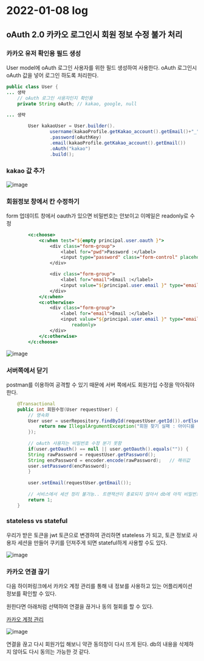 # 2022-01-08 log

## oAuth 2.0 카카오 로그인시 회원 정보 수정 불가 처리

### 카카오 유저 확인용 필드 생성

User model에 oAuth 로그인 사용자를 위한 필드 생성하여 사용한다. oAuth 로그인시 oAuth 값을 넣어 로그인 하도록 처리한다.

```java
public class User {
... 생략
	// oAuth 로그인 사용자인지 확인용
	private String oAuth; // kakao, google, null
	
... 생략
```

```java
		User kakaoUser = User.builder().
				username(kakaoProfile.getKakao_account().getEmail()+"_"+kakaoProfile.getId())
				.password(oAuthKey)
				.email(kakaoProfile.getKakao_account().getEmail())
				.oAuth("kakao")
				.build();
```

### kakao 값 추가

![image](https://user-images.githubusercontent.com/84966961/148671995-ea87a749-9f21-4b51-b569-55c2d4da521f.png)

### 회원정보 창에서 칸 수정하기

 form 업데이트 창에서 oauth가 있으면 비밀번호는 안보이고 이메일은 readonly로 수정

```jsp
		<c:choose>
			<c:when test="${empty principal.user.oauth }">
				<div class="form-group">
					<label for="pwd">Password :</label>
					<input type="password" class="form-control" placeholder="Enter password" id="password">
				</div>

				<div class="form-group">
					<label for="email">Email :</label>
					<input value="${principal.user.email }" type="email" class="form-control" placeholder="Enter email" id="email">
				</div>
			</c:when>
			<c:otherwise>
				<div class="form-group">
					<label for="email">Email :</label>
					<input value="${principal.user.email }" type="email" class="form-control" placeholder="Enter email" id="email"
						readonly>
				</div>
			</c:otherwise>
		</c:choose>
```

![image](https://user-images.githubusercontent.com/84966961/148672568-c4cb6949-0407-46b9-b12d-3ba0c730db71.png)

### 서버쪽에서 닫기

 postman를 이용하여 공격할 수 있기 때문에 서버 쪽에서도 회원가입 수정을 막아줘야 한다.

```java
	@Transactional
	public int 회원수정(User requestUser) {
		// 영속화
		User user = userRepository.findById(requestUser.getId()).orElseThrow(()->{
			return new IllegalArgumentException("회원 찾기 실패 : 아이디를 찾을 수 없습니다.");
		});
	
		// oAuth 사용자는 비밀번호 수정 분기 못함
		if(user.getOauth() == null || user.getOauth().equals("")) {
		String rawPassword = requestUser.getPassword();
		String encPassword = encoder.encode(rawPassword);	// 해쉬값
		user.setPassword(encPassword);
		}
		
		user.setEmail(requestUser.getEmail());
		
		// 서비스에서 세션 정리 불가능.. 트랜잭션이 종료되지 않아서 db에 아직 비밀번호가 바뀌지 않음.
		return 1;
	}
```

### stateless vs stateful

우리가 받은 토큰을 jwt 토큰으로 변경하여 관리하면 stateless 가 되고, 토큰 정보로 사용자 세션을 만들어 쿠키를 던져주게 되면 stateful하게 사용할 수도 있다.

![image](https://user-images.githubusercontent.com/84966961/148672807-01fd9f9c-2d1c-40c7-941c-a34102f2ceeb.png)

### 카카오 연결 끊기

다음 하이퍼링크에서 카카오 계정 관리를 통해 내 정보를 사용하고 있는 어플리케이션 정보를 확인할 수 있다.

원한다면 아래처럼 선택하여 연결을 끊거나 동의 철회를 할 수 있다.

[카카오 계정 관리](https://accounts.kakao.com/weblogin/account/partner#pageConnectedAppDetail)

![image](https://user-images.githubusercontent.com/84966961/148672827-081ffb2a-0842-4561-a579-94e11286c25b.png)

연결을 끊고 다시 회원가입 해보니 약관 동의창이 다시 뜨게 된다. db의 내용을 삭제하지 않아도 다시 동의는 가능한 것 같다.